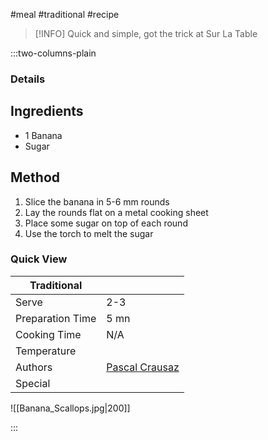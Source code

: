 #meal #traditional #recipe

> [!INFO]
> Quick and simple, got the trick at Sur La Table

:::two-columns-plain

### Details
## Ingredients

- 1 Banana
- Sugar


## Method

1. Slice the banana in 5-6 mm rounds
2. Lay the rounds flat on a metal cooking sheet
3. Place some sugar on top of each round
4. Use the torch to melt the sugar 




### Quick View
| Traditional      |                                                |
| ---------------- | ---------------------------------------------- |
| Serve            | 2-3                                            |
| Preparation Time | 5 mn                                           |
| Cooking Time     | N/A                                            |
| Temperature      |                                                |
| Authors          | [Pascal Crausaz](mailto:pascal@askpascal.com)  |
| Special          |                                                |

![[Banana_Scallops.jpg|200]]

:::

